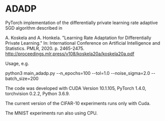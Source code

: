 # ADADP

PyTorch implementation of the differentially private learning rate adaptive SGD algorithm described in

A. Koskela and A. Honkela. "Learning Rate Adaptation for Differentially Private Learning." In: International Conference on Artificial Intelligence and Statistics. PMLR, 2020. p. 2465-2475. http://proceedings.mlr.press/v108/koskela20a/koskela20a.pdf

Usage, e.g.

python3 main_adadp.py --n_epochs=100 --tol=1.0 --noise_sigma=2.0 --batch_size=200

The code was developed with CUDA Version 10.1.105, PyTorch 1.4.0, torchvision 0.2.2, Python 3.6.9.

The current version of the CIFAR-10 experiments runs only with Cuda.

The MNIST experiments run also using CPU.

